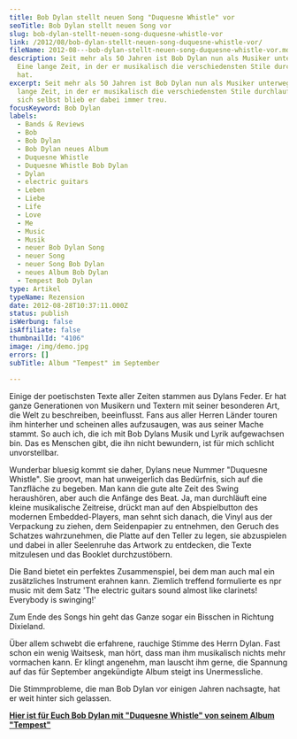 ```yaml
---
title: Bob Dylan stellt neuen Song "Duquesne Whistle" vor
seoTitle: Bob Dylan stellt neuen Song vor
slug: bob-dylan-stellt-neuen-song-duquesne-whistle-vor
link: /2012/08/bob-dylan-stellt-neuen-song-duquesne-whistle-vor/
fileName: 2012-08---bob-dylan-stellt-neuen-song-duquesne-whistle-vor.md
description: Seit mehr als 50 Jahren ist Bob Dylan nun als Musiker unterwegs.
  Eine lange Zeit, in der er musikalisch die verschiedensten Stile durchlaufen
  hat.
excerpt: Seit mehr als 50 Jahren ist Bob Dylan nun als Musiker unterwegs. Eine
  lange Zeit, in der er musikalisch die verschiedensten Stile durchlaufen hat,
  sich selbst blieb er dabei immer treu.
focusKeyword: Bob Dylan
labels:
  - Bands & Reviews
  - Bob
  - Bob Dylan
  - Bob Dylan neues Album
  - Duquesne Whistle
  - Duquesne Whistle Bob Dylan
  - Dylan
  - electric guitars
  - Leben
  - Liebe
  - Life
  - Love
  - Me
  - Music
  - Musik
  - neuer Bob Dylan Song
  - neuer Song
  - neuer Song Bob Dylan
  - neues Album Bob Dylan
  - Tempest Bob Dylan
type: Artikel
typeName: Rezension
date: 2012-08-28T10:37:11.000Z
status: publish
isWerbung: false
isAffiliate: false
thumbnailId: "4106"
image: /img/demo.jpg
errors: []
subTitle: Album "Tempest" im September
  
---
```


Einige der poetischsten Texte aller Zeiten stammen aus Dylans Feder. Er hat
ganze Generationen von Musikern und Textern mit seiner besonderen Art, die Welt
zu beschreiben, beeinflusst. Fans aus aller Herren Länder touren ihm hinterher
und scheinen alles aufzusaugen, was aus seiner Mache stammt. So auch ich, die
ich mit Bob Dylans Musik und Lyrik aufgewachsen bin. Das es Menschen gibt, die
ihn nicht bewundern, ist für mich schlicht unvorstellbar.

Wunderbar bluesig kommt sie daher, Dylans neue Nummer "Duquesne Whistle". Sie
groovt, man hat unweigerlich das Bedürfnis, sich auf die Tanzfläche zu begeben.
Man kann die gute alte Zeit des Swing heraushören, aber auch die Anfänge des
Beat. Ja, man durchläuft eine kleine musikalische Zeitreise, drückt man auf den
Abspielbutton des modernen Embedded-Players, man sehnt sich danach, die Vinyl
aus der Verpackung zu ziehen, dem Seidenpapier zu entnehmen, den Geruch des
Schatzes wahrzunehmen, die Platte auf den Teller zu legen, sie abzuspielen und
dabei in aller Seelenruhe das Artwork zu entdecken, die Texte mitzulesen und das
Booklet durchzustöbern.
[](http://www.npr.org/blogs/allsongs/2012/08/27/160015988/song-premiere-bob-dylan-duquesne-whistle)

Die Band bietet ein perfektes Zusammenspiel, bei dem man auch mal ein
zusätzliches Instrument erahnen kann. Ziemlich treffend formulierte es npr music
mit dem Satz 'The electric guitars sound almost like clarinets! Everybody is
swinging!'

Zum Ende des Songs hin geht das Ganze sogar ein Bisschen in Richtung Dixieland.

Über allem schwebt die erfahrene, rauchige Stimme des Herrn Dylan. Fast schon
ein wenig Waitsesk, man hört, dass man ihm musikalisch nichts mehr vormachen
kann. Er klingt angenehm, man lauscht ihm gerne, die Spannung auf das für
September angekündigte Album steigt ins Unermessliche.

Die Stimmprobleme, die man Bob Dylan vor einigen Jahren nachsagte, hat er weit
hinter sich gelassen.

[**Hier ist für Euch Bob Dylan mit "Duquesne Whistle" von seinem Album "Tempest"**](http://www.npr.org/player/v2/mediaPlayer.html?action=1&t=1&islist=false&id=160015988&m=160017027)

  
